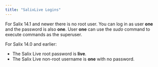 ```yaml
---
title: "SalixLive Logins"
---
```


For Salix 14.1 and newer there is no root user. You can log in as user
**one** and the password is also **one**. User **one** can use the
*sudo* command to execute commands as the superuser.

For Salix 14.0 and earlier:
- The Salix Live root password is **live**.
- The Salix Live non-root username is **one** with no password.


